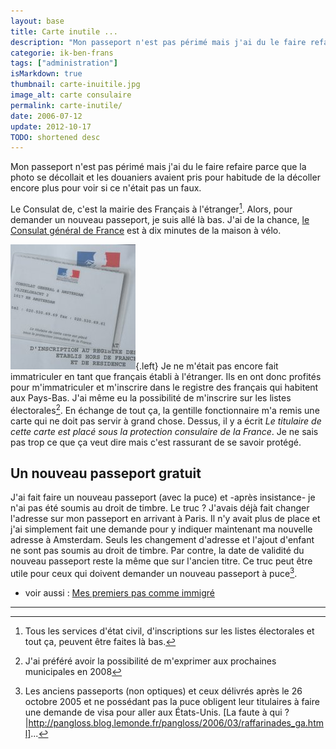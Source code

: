 ```yaml
---
layout: base
title: Carte inutile ...
description: "Mon passeport n'est pas périmé mais j'ai du le faire refaire parce que la photo se décollait et les douaniers avaient pris pour habitude de la décoller enco"
categorie: ik-ben-frans
tags: ["administration"]
isMarkdown: true
thumbnail: carte-inuitile.jpg
image_alt: carte consulaire
permalink: carte-inutile/
date: 2006-07-12
update: 2012-10-17
TODO: shortened desc 
---
```


Mon passeport n'est pas périmé mais j'ai du le faire refaire parce que la photo se décollait et les douaniers avaient pris pour habitude de la décoller encore plus pour voir si ce n'était pas un faux.

Le Consulat de, c'est la mairie des Français à l'étranger[^1]. Alors, pour demander un nouveau passeport, je suis allé là bas. J'ai de la chance, [le Consulat général de France](http://www.consulfrance-amsterdam.org/) est à dix minutes de la maison à vélo.

![carte consulaire](carte-inuitile.jpg){.left}
Je ne m'était pas encore fait immatriculer en tant que français établi à l'étranger. Ils en ont donc profités pour m'immatriculer et m'inscrire dans le registre des français qui habitent aux Pays-Bas. J'ai même eu la possibilité de m'inscrire sur les listes électorales[^2]. En échange de tout ça, la gentille fonctionnaire m'a remis une carte qui ne doit pas servir à grand chose. Dessus, il y a écrit *Le titulaire de cette carte est placé sous la protection consulaire de la France*. Je ne sais pas trop ce que ça veut dire mais c'est rassurant de se savoir protégé.

## Un nouveau passeport gratuit
J'ai fait faire un nouveau passeport (avec la puce) et -après insistance- je n'ai pas été soumis au droit de timbre. Le truc ? J'avais déjà fait changer l'adresse sur mon passeport en arrivant à Paris. Il n'y avait plus de place et j'ai simplement fait une demande pour y indiquer maintenant ma nouvelle adresse à Amsterdam. Seuls les changement d'adresse et l'ajout d'enfant ne sont pas soumis au droit de timbre. Par contre, la date de validité du nouveau passeport reste la même que sur l'ancien titre. Ce truc peut être utile pour ceux qui doivent demander un nouveau passeport à puce[^3].

* voir aussi : [Mes premiers pas comme immigré](/mes-premiers-pas-comme-immigre)
---
[^1]: Tous les services d'état civil, d'inscriptions sur les listes électorales et tout ça, peuvent être faites là bas.
[^2]: J'ai préféré avoir la possibilité de m'exprimer aux prochaines municipales en 2008
[^3]: Les anciens passeports (non optiques) et ceux délivrés après le 26 octobre 2005 et ne possédant pas la puce obligent leur titulaires à faire une demande de visa pour aller aux États-Unis. [La faute à qui ?|http://pangloss.blog.lemonde.fr/pangloss/2006/03/raffarinades_ga.html]...